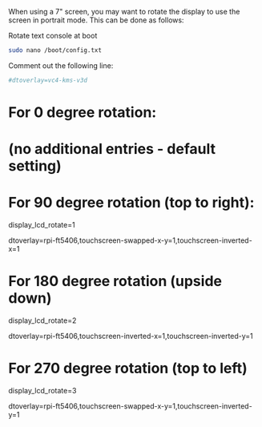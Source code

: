 When using a 7" screen, you may want to rotate the display to use the screen in portrait mode. This can be done as follows:

Rotate text console at boot

```bash
sudo nano /boot/config.txt
```

Comment out the following line:

```bash
#dtoverlay=vc4-kms-v3d
```

# For 0 degree rotation:

# (no additional entries - default setting)

# For 90 degree rotation (top to right):

display_lcd_rotate=1

dtoverlay=rpi-ft5406,touchscreen-swapped-x-y=1,touchscreen-inverted-x=1

# For 180 degree rotation (upside down)

display_lcd_rotate=2

dtoverlay=rpi-ft5406,touchscreen-inverted-x=1,touchscreen-inverted-y=1

# For 270 degree rotation (top to left)

display_lcd_rotate=3

dtoverlay=rpi-ft5406,touchscreen-swapped-x-y=1,touchscreen-inverted-y=1

<!--
 The following did not work for me, but may work for you. If you want to try it, do the following:

comment out the following line:

```bash
#display_auto_detect=1
```

and add the following lines:

```bash
# Rotate text console at boot
lcd_rotate=2
# Rotate the touchscreen
dtoverlay=vc4-kms-dsi-7inch,invx,invy
```

Rotate the screen after boot (for example, if you are using a 7" screen)

```bash
sudo nano /boot/cmdline.txt`
```

add this to the end of the line (all in one line):

```bash
video=DSI-1:800x480@60,rotate=180
``` -->

<!-- # @lxpanel --profile LXDE-pi

@pcmanfm --desktop --profile LXDE-pi
@xscreensaver -no-splash
@unclutter -idle 0
@xrandr --output HDMI-1 --rotate inverted

sudo nano /usr/share/X11/xorg.conf.d/40-libinput.conf -->
